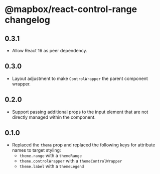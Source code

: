 # @mapbox/react-control-range changelog

## 0.3.1

- Allow React 16 as peer dependency.

## 0.3.0

- Layout adjustment to make `ControlWrapper` the parent component wrapper.

## 0.2.0

- Support passing additional props to the input element that are not directly managed within the component.

## 0.1.0

- Replaced the `theme` prop and replaced the following keys for attribute names to target styling:
  - `theme.range` with a `themeRange`
  - `theme.controlWrapper` with a `themeControlWrapper`
  - `theme.label` with a `themeLegend`
